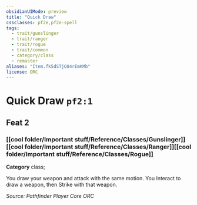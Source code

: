 ```yaml
---
obsidianUIMode: preview
title: "Quick Draw"
cssclasses: pf2e,pf2e-spell
tags:
  - trait/gunslinger
  - trait/ranger
  - trait/rogue
  - trait/common
  - category/class
  - remaster
aliases: "Item.fk5dSTjQ84rEmKMb"
license: ORC
---
```

# Quick Draw `pf2:1`
## Feat 2
### [[cool folder/Important stuff/Reference/Classes/Gunslinger]][[cool folder/Important stuff/Reference/Classes/Ranger]][[cool folder/Important stuff/Reference/Classes/Rogue]]

**Category** class; 




You draw your weapon and attack with the same motion. You Interact to draw a weapon, then Strike with that weapon.

*Source: Pathfinder Player Core*
*ORC*